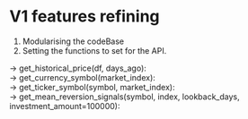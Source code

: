 # V1 features refining

1. Modularising the codeBase 
2. Setting the functions to set for the API.

-> get_historical_price(df, days_ago): \
-> get_currency_symbol(market_index): \
-> get_ticker_symbol(symbol, market_index): \
-> get_mean_reversion_signals(symbol, index, lookback_days, investment_amount=100000): 